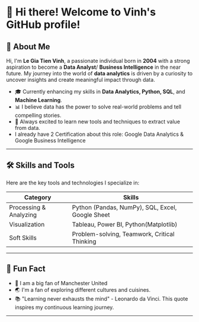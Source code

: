 # 👋 Hi there! Welcome to Vinh's GitHub profile!

## 🚀 About Me
Hi, I'm **Le Gia Tien Vinh**, a passionate individual born in **2004** with a strong aspiration to become a **Data Analyst**/ **Business Intelligence** in the near future. My journey into the world of **data analytics** is driven by a curiosity to uncover insights and create meaningful impact through data.

- 🎓 Currently enhancing my skills in **Data Analytics, Python, SQL**, and **Machine Learning**.
- 📊 I believe data has the power to solve real-world problems and tell compelling stories.
- 🌱 Always excited to learn new tools and techniques to extract value from data.
- I already have 2 Certification about this role: Google Data Analytics & Google Business Intelligence

---


## 🛠️ Skills and Tools
Here are the key tools and technologies I specialize in:

| **Category**         | **Skills**                     |
|-----------------------|--------------------------------|
| Processing & Analyzing| Python (Pandas, NumPy), SQL, Excel, Google Sheet   |
| Visualization         | Tableau, Power BI, Python(Matplotlib) |
| Soft Skills           | Problem-solving, Teamwork, Critical Thinking     |

---

## 🎯 Fun Fact
- 🎸 I am a big fan of Manchester United
- 🌏 I'm a fan of exploring different cultures and cuisines.
- 📚 "Learning never exhausts the mind" - Leonardo da Vinci. This quote inspires my continuous learning journey.

---
